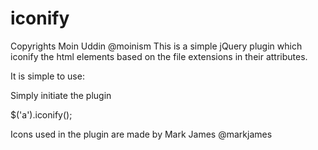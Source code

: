 iconify
=======
Copyrights Moin Uddin @moinism
This is a simple jQuery plugin which iconify the html elements based on the file extensions in their attributes.

It is simple to use:

Simply initiate the plugin

$('a').iconify();

Icons used in the plugin are made by Mark James @markjames